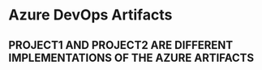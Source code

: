 # Azure DevOps Artifacts

## PROJECT1 AND PROJECT2 ARE DIFFERENT IMPLEMENTATIONS OF THE AZURE ARTIFACTS
 